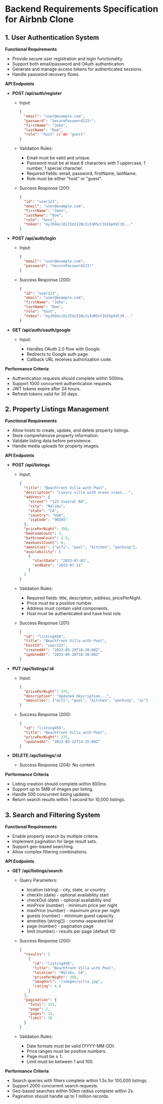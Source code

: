 # Backend Requirements Specification for Airbnb Clone

## 1. User Authentication System

**Functional Requirements**

* Provide secure user registration and login functionality.
* Support both email/password and OAuth authentication.
* Generate and manage access tokens for authenticated sessions.
* Handle password recovery flows.

**API Endpoints**

* **POST /api/auth/register**

    * Input:

        ```json
        {
          "email": "user@example.com",
          "password": "SecurePassword123!",
          "firstName": "John",
          "lastName": "Doe",
          "role": "host" // or "guest"
        }
        ```

    * Validation Rules:

        * Email must be valid and unique.
        * Password must be at least 8 characters with 1 uppercase, 1 number, 1 special character.
        * Required fields: email, password, firstName, lastName.
        * Role must be either "host" or "guest".

    * Success Response (201):

        ```json
        {
          "id": "user123",
          "email": "user@example.com",
          "firstName": "John",
          "lastName": "Doe",
          "role": "host",
          "token": "eyJhbGciOiJIUzI1NiIsInR5cCI6IkpXVCJ9..."
        }
        ```

* **POST /api/auth/login**

    * Input:

        ```json
        {
          "email": "user@example.com",
          "password": "SecurePassword123!"
        }
        ```

    * Success Response (200):

        ```json
        {
          "id": "user123",
          "email": "user@example.com",
          "firstName": "John",
          "lastName": "Doe",
          "role": "host",
          "token": "eyJhbGciOiJIUzI1NiIsInR5cCI6IkpXVCJ9..."
        }
        ```

* **GET /api/auth/oauth/google**

    * Input:

        * Handles OAuth 2.0 flow with Google.
        * Redirects to Google auth page.
        * Callback URL receives authorization code.

**Performance Criteria**

* Authentication requests should complete within 500ms.
* Support 1000 concurrent authentication requests.
* JWT tokens expire after 24 hours.
* Refresh tokens valid for 30 days.

## 2. Property Listings Management

**Functional Requirements**

* Allow hosts to create, update, and delete property listings.
* Store comprehensive property information.
* Validate listing data before persistence.
* Handle media uploads for property images.

**API Endpoints**

* **POST /api/listings**

    * Input:

        ```json
        {
          "title": "Beachfront Villa with Pool",
          "description": "Luxury villa with ocean views...",
          "address": {
            "street": "123 Coastal Rd",
            "city": "Malibu",
            "state": "CA",
            "country": "USA",
            "zipCode": "90265"
          },
          "pricePerNight": 350,
          "bedroomCount": 3,
          "bathroomCount": 2.5,
          "maxGuestCount": 6,
          "amenities": ["wifi", "pool", "kitchen", "parking"],
          "availability": [
            {
              "startDate": "2023-07-01",
              "endDate": "2023-07-31"
            }
          ]
        }
        ```

    * Validation Rules:

        * Required fields: title, description, address, pricePerNight.
        * Price must be a positive number.
        * Address must contain valid components.
        * Host must be authenticated and have host role.

    * Success Response (201):

        ```json
        {
          "id": "listing456",
          "title": "Beachfront Villa with Pool",
          "hostId": "user123",
          "createdAt": "2023-05-20T10:30:00Z",
          "updatedAt": "2023-05-20T10:30:00Z"
        }
        ```

* **PUT /api/listings/:id**

    * Input:

        ```json
        {
          "pricePerNight": 375,
          "description": "Updated description...",
          "amenities": ["wifi", "pool", "kitchen", "parking", "ac"]
        }
        ```

    * Success Response (200):

        ```json
        {
          "id": "listing456",
          "title": "Beachfront Villa with Pool",
          "pricePerNight": 375,
          "updatedAt": "2023-05-22T14:15:00Z"
        }
        ```

* **DELETE /api/listings/:id**

    * Success Response (204): No content

**Performance Criteria**

* Listing creation should complete within 800ms.
* Support up to 5MB of images per listing.
* Handle 500 concurrent listing updates.
* Return search results within 1 second for 10,000 listings.

## 3. Search and Filtering System

**Functional Requirements**

* Enable property search by multiple criteria.
* Implement pagination for large result sets.
* Support geo-based searching.
* Allow complex filtering combinations.

**API Endpoints**

* **GET /api/listings/search**

    * Query Parameters:

        * location (string) - city, state, or country
        * checkIn (date) - optional availability start
        * checkOut (date) - optional availability end
        * minPrice (number) - minimum price per night
        * maxPrice (number) - maximum price per night
        * guests (number) - minimum guest capacity
        * amenities (string\[]) - comma-separated list
        * page (number) - pagination page
        * limit (number) - results per page (default 10)

    * Success Response (200):

        ```json
        {
          "results": [
            {
              "id": "listing456",
              "title": "Beachfront Villa with Pool",
              "location": "Malibu, CA",
              "pricePerNight": 350,
              "imageUrl": "/images/villa.jpg",
              "rating": 4.8
            }
          ],
          "pagination": {
            "total": 125,
            "page": 1,
            "pages": 13,
            "limit": 10
          }
        }
        ```

    * Validation Rules:

        * Date formats must be valid (YYYY-MM-DD).
        * Price ranges must be positive numbers.
        * Page must be ≥ 1.
        * Limit must be between 1 and 100.

**Performance Criteria**

* Search queries with filters complete within 1.5s for 100,000 listings.
* Support 2000 concurrent search requests.
* Geo-based searches within 50km radius complete within 2s.
* Pagination should handle up to 1 million records.
